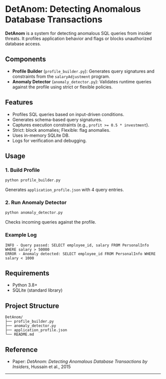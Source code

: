 # DetAnom: Detecting Anomalous Database Transactions

**DetAnom** is a system for detecting anomalous SQL queries from insider threats. It profiles application behavior and flags or blocks unauthorized database access.

## Components

* **Profile Builder** (`profile_builder.py`): Generates query signatures and constraints from the `salaryAdjustment` program.
* **Anomaly Detector** (`anomaly_detector.py`): Validates runtime queries against the profile using strict or flexible policies.

## Features

* Profiles SQL queries based on input-driven conditions.
* Generates schema-based query signatures.
* Captures execution constraints (e.g., `profit >= 0.5 * investment`).
* Strict: block anomalies; Flexible: flag anomalies.
* Uses in-memory SQLite DB.
* Logs for verification and debugging.

## Usage

### 1. Build Profile

```bash
python profile_builder.py
```

Generates `application_profile.json` with 4 query entries.

### 2. Run Anomaly Detector

```bash
python anomaly_detector.py
```

Checks incoming queries against the profile.

### Example Log

```
INFO - Query passed: SELECT employee_id, salary FROM PersonalInfo WHERE salary > 50000  
ERROR - Anomaly detected: SELECT employee_id FROM PersonalInfo WHERE salary < 1000
```

## Requirements

* Python 3.8+
* SQLite (standard library)

## Project Structure

```
DetAnom/
├── profile_builder.py
├── anomaly_detector.py
├── application_profile.json
└── README.md
```

## Reference

* Paper: *DetAnom: Detecting Anomalous Database Transactions by Insiders*, Hussain et al., 2015

---
